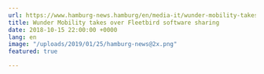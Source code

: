 ```yaml
---
url: https://www.hamburg-news.hamburg/en/media-it/wunder-mobility-takes-over-fleetbird-software-shar/
title: Wunder Mobility takes over Fleetbird software sharing
date: 2018-10-15 22:00:00 +0000
lang: en
image: "/uploads/2019/01/25/hamburg-news@2x.png"
featured: true

---
```

